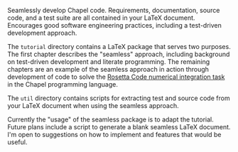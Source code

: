 Seamlessly develop Chapel code. Requirements, documentation, source code, 
and a test suite are all contained in your LaTeX document. Encourages 
good software engineering practices, including a test-driven
development approach.

The `tutorial` directory contains a LaTeX package that serves two
purposes. The first chapter describes the "seamless" approach, including background
on test-driven development and literate programming. The remaining chapters are
an example of the seamless approach in action through development of code to solve the
[Rosetta Code numerical integration task](http://rosettacode.org/wiki/Numerical_integration)
in the Chapel programming language.

The `util` directory contains scripts for extracting test and source code from
your LaTeX document when using the seamless approach.

Currently the "usage" of the seamless package is to adapt the tutorial. Future plans
include a script to generate a blank seamless LaTeX document. I'm open to suggestions
on how to implement and features that would be useful.
